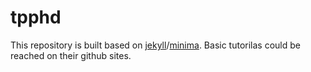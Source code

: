 # tpphd

This repository is built based on [jekyll](https://github.com/jekyll/jekyll)/[minima](https://github.com/jekyll/minima). 
Basic tutorilas could be reached on their github sites.
